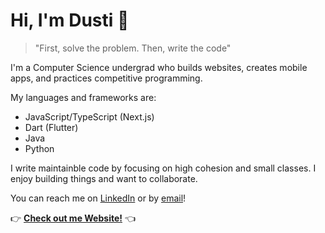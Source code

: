# Hi, I'm Dusti 👋  

> "First, solve the problem. Then, write the code"

I'm a Computer Science undergrad who builds websites, creates mobile apps, and practices competitive programming. 

My languages and frameworks are:
- JavaScript/TypeScript (Next.js)
- Dart (Flutter)
- Java
- Python

I write maintainble code by focusing on high cohesion and small classes. I enjoy building things and want to collaborate.

You can reach me on [LinkedIn](https://www.linkedin.com/in/dusti-johnson/) or by [email](mailto:dustijohnson@outlook.com)!

👉 **[Check out me Website!](https://dustijohnson.com)** 👈
